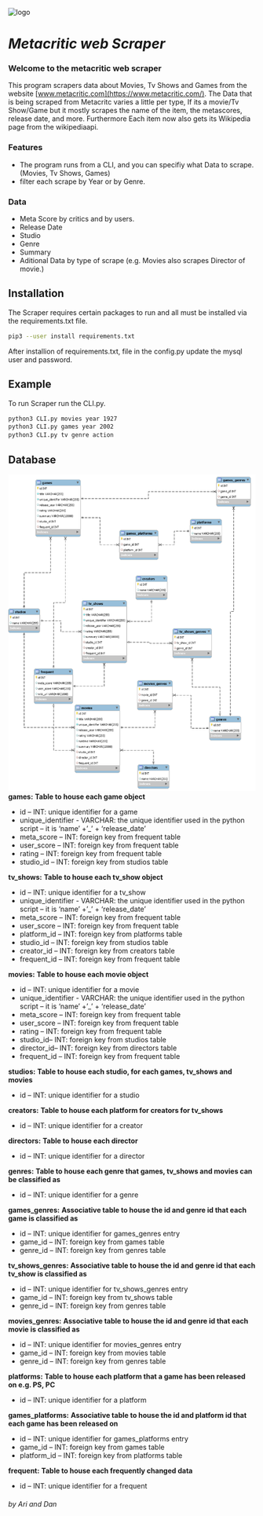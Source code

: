 ![logo](https://upload.wikimedia.org/wikipedia/commons/4/48/Metacritic_logo.svg)
# _Metacritic web Scraper_

### Welcome to the metacritic web scraper

This program scrapers data about Movies, Tv Shows and Games from the website
[www.metacritic.com](https://www.metacritic.com/).
The Data that is being scraped from Metacritc varies a little per type, If its a movie/Tv Show/Game but it mostly scrapes the name of the item, the metascores, release date, and more.
Furthermore Each item now also gets its Wikipedia page from the wikipediaapi.
### Features

- The program runs from a CLI, and you can specifiy what Data to scrape.(Movies, Tv Shows, Games)
- filter each scrape by Year or by Genre.

### Data
- Meta Score by critics and by users.
- Release Date
- Studio
- Genre
- Summary
- Aditional Data by type of scrape (e.g. Movies also scrapes Director of movie.)


## Installation

The Scraper requires certain packages to run and all must be installed via the requirements.txt  file.
```sh
pip3 --user install requirements.txt
```
After installion of requirements.txt, file in the config.py update the mysql user and password.

## Example
To run Scraper run the CLI.py.

```sh
python3 CLI.py movies year 1927
python3 CLI.py games year 2002
python3 CLI.py tv genre action
```

## Database
![Test Image 6](https://github.com/DanOren/Web_Scraping_Project_ITC/blob/main/ERD_metacritic.jpeg?raw=true)
**games:**
**Table to house each game object**
- id – INT: unique identifier for a game
- unique_identifier - VARCHAR: the unique identifier used in the python script – it is ‘name’ +’_’ + ‘release_date’
- meta_score – INT: foreign key from frequent table
- user_score – INT: foreign key from frequent table
- rating – INT: foreign key from frequent table
- studio_id – INT: foreign key from studios table

**tv_shows:**
**Table to house each tv_show object**
- id – INT: unique identifier for a tv_show
- unique_identifier - VARCHAR: the unique identifier used in the python script – it is ‘name’ +’_’ + ‘release_date’
- meta_score – INT: foreign key from frequent table
- user_score – INT: foreign key from frequent table
- platform_id – INT: foreign key from platforms table
- studio_id – INT: foreign key from studios table
- creator_id – INT: foreign key from creators table
- frequent_id – INT: foreign key from frequent table

**movies:**
**Table to house each movie object**
- id – INT: unique identifier for a movie
- unique_identifier - VARCHAR: the unique identifier used in the python script – it is ‘name’ +’_’ + ‘release_date’
- meta_score – INT: foreign key from frequent table
- user_score – INT: foreign key from frequent table
- rating – INT: foreign key from frequent table
- studio_id– INT: foreign key from studios table
- director_id– INT: foreign key from directors table
- frequent_id – INT: foreign key from frequent table

**studios:**
**Table to house each studio, for each games, tv_shows and movies**
- id – INT: unique identifier for a studio

**creators:**
**Table to house each platform for creators for tv_shows**
- id – INT: unique identifier for a creator

**directors:**
**Table to house each director**
- id – INT: unique identifier for a director

**genres:**
**Table to house each genre that games, tv_shows and movies can be classified as**
- id – INT: unique identifier for a genre

**games_genres:**
**Associative table to house the id and genre id that each game is classified as**
- id – INT: unique identifier for games_genres entry
- game_id – INT: foreign key from games table
- genre_id – INT: foreign key from genres table

**tv_shows_genres:**
**Associative table to house the id and genre id that each tv_show is classified as**
- id – INT: unique identifier for tv_shows_genres entry
- game_id – INT: foreign key from tv_shows table
- genre_id – INT: foreign key from genres table

**movies_genres:**
**Associative table to house the id and genre id that each movie is classified as**
- id – INT: unique identifier for movies_genres entry
- game_id – INT: foreign key from movies table
- genre_id – INT: foreign key from genres table

**platforms:**
**Table to house each platform that a game has been released on e.g. PS, PC**
- id – INT: unique identifier for a platform

**games_platforms:**
**Associative table to house the id and platform id that each game has been released on**
- id – INT: unique identifier for games_platforms entry
- game_id – INT: foreign key from games table
- platform_id – INT: foreign key from platforms table

**frequent:**
**Table to house each frequently changed data**
- id – INT: unique identifier for a frequent

###### by Ari and Dan

